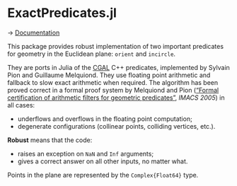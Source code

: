 # ExactPredicates.jl

→ [Documentation](https://lairez.github.io/ExactPredicates.jl/)

This package provides robust implementation of two important predicates for geometry in the Euclidean plane: `orient` and `incircle`.

They are ports in Julia of the [CGAL](https://www.cgal.org/) C++ predicates, implemented by Sylvain Pion and Guillaume Melquiond.
They use floating point arithmetic and fallback to slow exact arithmetic when required. The algorithm has been proved correct in a formal proof system by Melquiond and Pion ([“Formal certification of arithmetic filters for geometric predicates”](https://hal.inria.fr/inria-00344518), *IMACS 2005*) in all cases:

- underflows and overflows in the floating point computation;
- degenerate configurations (collinear points, colliding vertices, etc.).

**Robust** means that the code:

- raises an exception on `NaN` and `Inf` arguments;
- gives a correct answer on all other inputs, no matter what.


Points in the plane are represented by the `Complex{Float64}` type.




